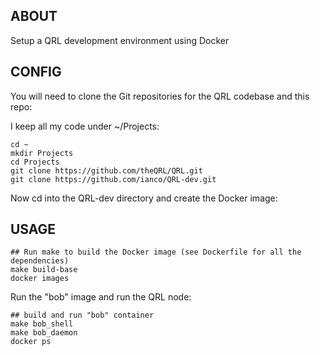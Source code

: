 ## ABOUT

Setup a QRL development environment using Docker

## CONFIG

You will need to clone the Git repositories for the QRL codebase and this repo:

I keep all my code under ~/Projects:
```
cd ~
mkdir Projects
cd Projects
git clone https://github.com/theQRL/QRL.git
git clone https://github.com/ianco/QRL-dev.git
```
Now cd into the QRL-dev directory and create the Docker image:

## USAGE

```
## Run make to build the Docker image (see Dockerfile for all the dependencies)
make build-base
docker images
```
Run the "bob" image and run the QRL node:
```
## build and run "bob" container
make bob_shell
make bob_daemon
docker ps
```







